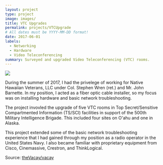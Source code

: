 ```yaml
---
layout: project
type: project
image: images/
title: VTC Upgrades
permalink: projects/VTCUpgrade
# All dates must be YYYY-MM-DD format!
date: 2017-06-01
labels:
  - Networking
  - Hardware
  - Video Teleconferencing
summary: Surveyed and upgraded Video Teleconferencing (VTC) rooms.
---
```


<img class="ui medium right floated rounded image" src="../images/vacay-home-page.png">

During the summer of 2017, I had the privelege of working for Native Hawaiian Veterans, LLC under Col. Stephen Wren (ret.) and Mr. John Barnette. In my position, I acted as a fiber optic cable installer, so my focus was on installing hardware and basic network troubleshooting.

The project invovled the upgrade of five VTC rooms in Top Secret/Sensitive Compartmented Information (TS/SCI) facilities in support of the 500th Military Intelligence Brigade. This included four sites on O'ahu and one in Alaska.

This project extended some of the basic network troubleshooting experience that I had gained through my position as a radio operator in the United States Navy. I also became familiar with proprietary equipment from Cisco, Cinemassive, Crestron, and ThinkLogical.
 
Source: <a href="https://github.com/theVacay/vacay"><i class="large github icon"></i>theVacay/vacay</a>
